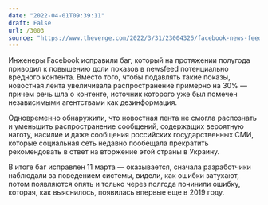 ```yaml
---
date: "2022-04-01T09:39:11"
draft: False
url: /3003
source: "https://www.theverge.com/2022/3/31/23004326/facebook-news-feed-downranking-integrity-bug?scrolla=5eb6d68b7fedc32c19ef33b4"
---
```


Инженеры Facebook исправили баг, который на протяжении полугода приводил к повышению доли показов в newsfeed потенциально вредного контента. Вместо того, чтобы подавлять такие показы, новостная лента увеличивала распространение примерно на 30% — причем речь шла о контенте, источник которого уже был помечен независимыми агентствами как дезинформация.

Одновременно обнаружили, что новостная лента не смогла распознать и уменьшить распространение сообщений, содержащих вероятную наготу, насилие и даже сообщения российских государственных СМИ, которые социальная сеть недавно пообещала прекратить рекомендовать в ответ на вторжение этой страны в Украину. 

В итоге баг исправлен 11 марта — оказывается, сначала разработчики наблюдали за поведением системы, видели, как ошибки затухают, потом появляются опять и только через полгода починили ошибку, которая, как выяснилось, появилась впервые еще в 2019 году.
